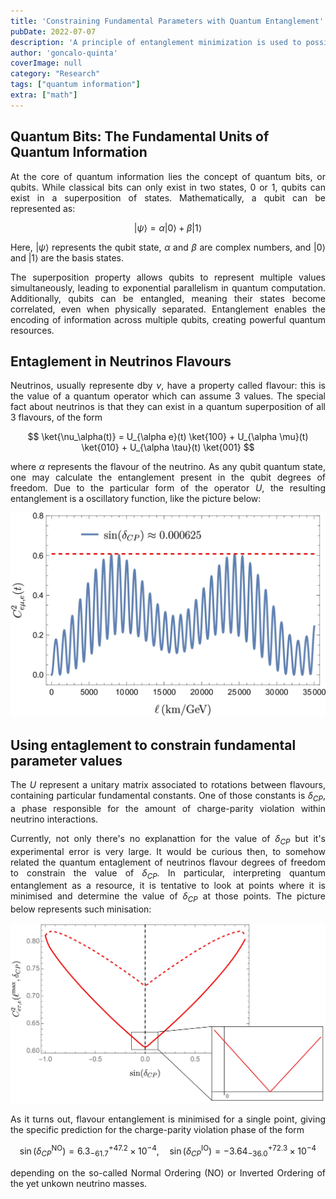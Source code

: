 ```yaml
---
title: 'Constraining Fundamental Parameters with Quantum Entanglement'
pubDate: 2022-07-07
description: 'A principle of entanglement minimization is used to possibly explain the values of neutrino mixing parameters.'
author: 'goncalo-quinta'
coverImage: null
category: "Research"
tags: ["quantum information"]
extra: ["math"]
---
```




## Quantum Bits: The Fundamental Units of Quantum Information

<div style="text-align: justify">

At the core of quantum information lies the concept of quantum bits, or qubits. While classical bits can only exist in two states, 0 or 1, qubits can exist in a superposition of states. Mathematically, a qubit can be represented as:

$$|\psi\rangle = \alpha |0\rangle + \beta |1\rangle$$

Here, $|\psi\rangle$ represents the qubit state, $\alpha$ and $\beta$ are complex numbers, and $|0\rangle$ and $|1\rangle$ are the basis states.

The superposition property allows qubits to represent multiple values simultaneously, leading to exponential parallelism in quantum computation. Additionally, qubits can be entangled, meaning their states become correlated, even when physically separated. Entanglement enables the encoding of information across multiple qubits, creating powerful quantum resources.

</div>



## Entaglement in Neutrinos Flavours

<div style="text-align: justify">

Neutrinos, usually represente dby $\nu$, have a property called flavour: this is the value of a quantum operator which can assume 3 values. The special fact about neutrinos is that they can exist in a quantum superposition of all 3 flavours, of the form

$$ \ket{\nu_\alpha(t)} = U_{\alpha e}(t) \ket{100} + U_{\alpha \mu}(t) \ket{010} + U_{\alpha \tau}(t) \ket{001} $$

where $\alpha$ represents the flavour of the neutrino. As any qubit quantum state, one may calculate the entanglement present in the qubit degrees of freedom. Due to the particular form of the operator $U$, the resulting entanglement is a oscillatory function, like the picture below:

![The plot thickens.](../../assets/plots/oscillations.webp)


</div>


## Using entaglement to constrain fundamental parameter values

<div style="text-align: justify">

The $U$ represent a unitary matrix associated to rotations between flavours, containing particular fundamental constants. One of those constants is $\delta_{CP}$, a phase responsible for the amount of charge-parity violation within neutrino interactions.

Currently, not only there's no explanattion for the value of $\delta_{CP}$ but it's experimental error is very large. It would be curious then, to somehow related the quantum entaglement of neutrinos flavour degrees of freedom to constrain the value of $\delta_{CP}$. In particular, interpreting quantum entanglement as a resource, it is tentative to look at points where it is minimised and determine the value of $\delta_{CP}$ at those points. The picture below represents such minisation:

![The plot thickens.](../../assets/plots/zoomed_in.webp)

As it turns out, flavour entanglement is minimised for a single point, giving the specific prediction for the charge-parity violation phase of the form

$$ \sin(\delta^{\textrm{NO}}_{CP}) = 6.3^{+47.2}_{-61.7} \times 10^{-4}, \quad  \sin(\delta^{\textrm{IO}}_{CP}) = -3.64^{+72.3}_{-36.0} \times 10^{-4}  $$

depending on the so-called Normal Ordering (NO) or Inverted Ordering of the yet unkown neutrino masses.

</div>
